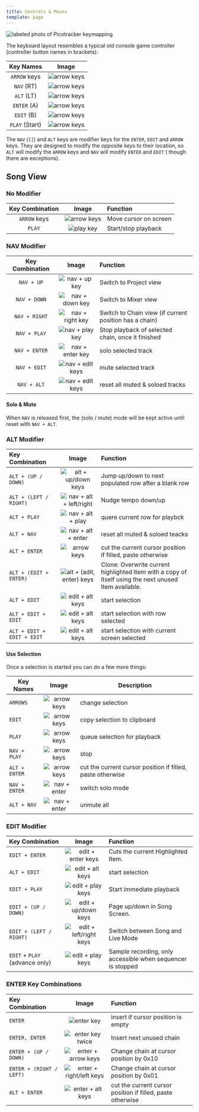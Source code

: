 ```yaml
---
title: Controls & Moves
template: page
---
```


![labeled photo of Picotracker keymapping](image/pT-buttonMap.png)

The keyboard layout resembles a typical old console game controller (controller button names in brackets):

|   Key Names    |                   Image                    |
|:--------------:|:------------------------------------------:|
|  `ARROW` keys  | ![arrow keys](image/pt-buttons-arrows.jpg) |
|   `NAV` (RT)   |  ![arrow keys](image/pt-buttons-nav.jpg)   |
|   `ALT` (LT)   |  ![arrow keys](image/pt-buttons-alt.jpg)   |
|  `ENTER` (A)   | ![arrow keys](image/pt-buttons-enter.jpg)  |
|   `EDIT` (B)   |  ![arrow keys](image/pt-buttons-edit.jpg)  |
| `PLAY` (Start) |  ![arrow keys](image/pt-buttons-play.jpg)  |

The `NAV` (`[]`) and `ALT` keys are modifier keys for the `ENTER`, `EDIT` and `ARROW` keys. They are designed to modify
the opposite keys to their location, so `ALT` will modify the `ARROW` keys and `NAV` will modify `ENTER` and `EDIT` (
though there are exceptions).

## Song View

### No Modifier

| Key Combination |                   Image                    | Function              |
|:---------------:|:------------------------------------------:|:----------------------|
|  `ARROW` keys   | ![arrow keys](image/pt-buttons-arrows.jpg) | Move cursor on screen |
|     `PLAY`      |   ![play key](image/pt-buttons-play.jpg)   | Start/stop playback   |

### NAV Modifier

| Key Combination |                       Image                        | Function                                               |
|:---------------:|:--------------------------------------------------:|:-------------------------------------------------------|
|   `NAV + UP`    |    ![nav + up key](image/pt-buttons-nav_up.jpg)    | Switch to Project view                                 |
|  `NAV + DOWN`   |  ![nav + down key](image/pt-buttons-nav_down.jpg)  | Switch to Mixer view                                   |
|  `NAV + RIGHT`  | ![nav + right key](image/pt-buttons-nav_right.jpg) | Switch to Chain view (if current position has a chain) |
|  `NAV + PLAY`   |  ![nav + play key](image/pt-buttons-nav_play.jpg)  | Stop playback of selected chain, once it finished      |
|  `NAV + ENTER`  | ![nav + enter key](image/pt-buttons-nav_enter.jpg) | solo selected track                                    |
|  `NAV + EDIT`   | ![nav + edit keys](image/pt-buttons-nav_edit.jpg)  | mute selected track                                    |
|   `NAV + ALT`   |  ![nav + edit keys](image/pt-buttons-nav_alt.jpg)  | reset all muted & soloed tracks                        |

#### Solo & Mute

When `NAV` is released first, the (solo / mute) mode will be kept active until reset with `NAV + ALT`.

### ALT Modifier

| Key Combination            |                              Image                               | Function                                                                                              |
|:---------------------------|:----------------------------------------------------------------:|:------------------------------------------------------------------------------------------------------|
| `ALT + (UP / DOWN)`        |     ![alt + up/down keys](image/pt-buttons-alt_up_down.jpg)      | Jump up/down to next populated row after a blank row                                                  |
| `ALT + (LEFT / RIGHT)`     |  ![nav + alt + left/right](image/pt-buttons-alt_left_right.jpg)  | Nudge tempo down/up                                                                                   |
| `ALT + PLAY`               |        ![nav + alt + play](image/pt-buttons-alt_play.jpg)        | quere current row for playbck                                                                         |
| `ALT + NAV`                |        ![nav + alt + enter](image/pt-buttons-nav_alt.jpg)        | reset all muted & soloed teacks                                                                       |
| `ALT + ENTER`              |          ![arrow keys](image/pt-buttons-alt_enter.jpg)           | cut the current cursor position if filled, paste otherwise                                            |
| `ALT + (EDIT + ENTER)`     | ![alt + (adit, enter) keys](image/pt-buttons-alt_edit_enter.jpg) | Clone: Overwrite current highlighted Item with a copy of itself using the next unused Item available. |
| `ALT + EDIT `              |        ![edit + alt keys](image/pt-buttons-alt_edit.jpg)         | start selection                                                                                       |
| `ALT + EDIT + EDIT`        |        ![edit + alt keys](image/pt-buttons-alt_edit2.jpg)        | start selection with row selected                                                                     |
| `ALT + EDIT + EDIT + EDIT` |        ![edit + alt keys](image/pt-buttons-alt_edit3.jpg)        | start selection with current screen selected                                                          |

#### Use Selection

Once a selection is started you can do a few more things:

| Key Names     |                     Image                      | Description                                                |
|---------------|:----------------------------------------------:|------------------------------------------------------------|
| `ARROWS`      |   ![arrow keys](image/pt-buttons-arrows.jpg)   | change selection                                           |
| `EDIT`        |    ![arrow keys](image/pt-buttons-edit.jpg)    | copy selection to clipboard                                |
| `PLAY`        |    ![arrow keys](image/pt-buttons-play.jpg)    | queue selection for playback                               |
| `NAV + PLAY`  |  ![arrow keys](image/pt-buttons-nav_play.jpg)  | stop                                                       |
| `ALT + ENTER` | ![arrow keys](image/pt-buttons-alt_enter.jpg)  | cut the current cursor position if filled, paste otherwise |
| `NAV + ENTER` | ![nav + enter](image/pt-buttons-nav_enter.jpg) | switch solo mode                                           |
| `ALT + NAV`   |  ![nav + enter](image/pt-buttons-nav_alt.jpg)  | unmute all                                                 |

### EDIT Modifier

| Key Combination                |                             Image                              | Function                                                    |
|:-------------------------------|:--------------------------------------------------------------:|:------------------------------------------------------------|
| `EDIT + ENTER`                 |     ![edit + enter keys](image/pt-buttons-edit_enter.jpg)      | Cuts the current Highlighted Item.                          |
| `ALT + EDIT`                   |       ![edit + alt keys](image/pt-buttons-alt_edit.jpg)        | start selection                                             |
| `EDIT + PLAY`                  |      ![edit + play keys](image/pt-buttons-edit_play.jpg)       | Start immediate playback                                    |
| `EDIT + (UP / DOWN)`           |    ![edit + up/down keys](image/pt-buttons-edit_updown.jpg)    | Page up/down in Song Screen.                                |
| `EDIT + (LEFT / RIGHT)`        | ![edit + left/right keys](image/pt-buttons-edit_leftright.jpg) | Switch between Song and Live Mode                           |
| `EDIT` + `PLAY` (advance only) |      ![edit + play keys](image/pt-buttons-edit_play.jpg)       | Sample recording, only accessible when sequencer is stopped |

### ENTER Key Combinations

| Key Combination          |                               Image                               | Function                                                   |
|:-------------------------|:-----------------------------------------------------------------:|:-----------------------------------------------------------|
| `ENTER`                  |             ![enter key](image/pt-buttons-enter.jpg)              | insert if cursor position is empty                         |
| `ENTER, ENTER`           |          ![enter key twice](image/pt-buttons-enter2.jpg)          | Insert next unused chain                                   |
| `ENTER + (UP / DOWN)`    |     ![enter + arrow keys](image/pt-buttons-enter_up_down.jpg)     | Change chain at cursor position by 0x10                    |
| `ENTER + (RIGHT / LEFT)` | ![enter + right/left keys](image/pt-buttons-enter_left_right.jpg) | Change chain at cursor position by 0x01                    |
| `ALT + ENTER`            |        ![enter + alt keys](image/pt-buttons-alt_enter.jpg)        | cut the current cursor position if filled, paste otherwise |

[//]: # (TODO:)

[//]: # (chain)

[//]: # (phrase)

[//]: # (instrument)

[//]: # (table)

[//]: # (project)
